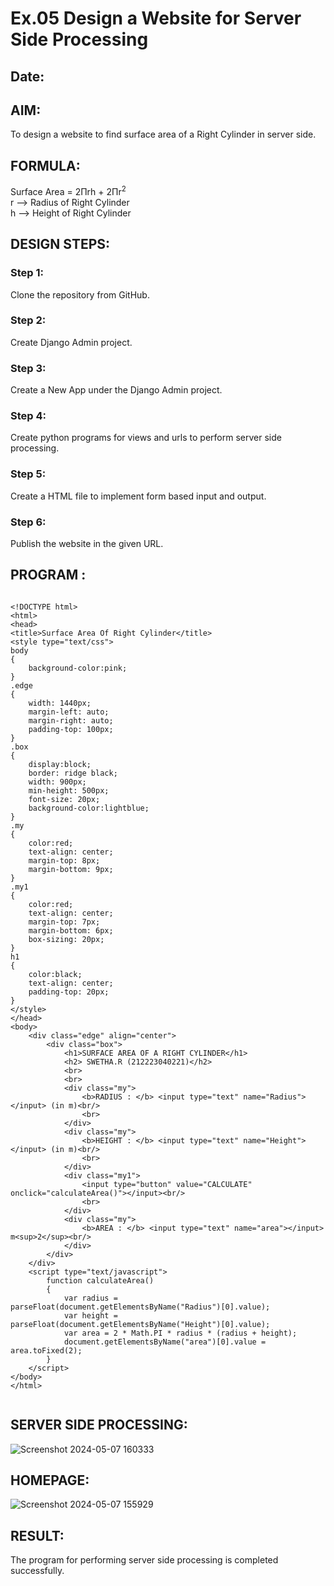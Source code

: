 # Ex.05 Design a Website for Server Side Processing
## Date:

## AIM:
To design a website to find surface area of a Right Cylinder in server side.

## FORMULA:
Surface Area = 2Πrh + 2Πr<sup>2</sup>
<br>r --> Radius of Right Cylinder
<br>h --> Height of Right Cylinder

## DESIGN STEPS:

### Step 1:
Clone the repository from GitHub.

### Step 2:
Create Django Admin project.

### Step 3:
Create a New App under the Django Admin project.

### Step 4:
Create python programs for views and urls to perform server side processing.

### Step 5:
Create a HTML file to implement form based input and output.

### Step 6:
Publish the website in the given URL.

## PROGRAM :

```

<!DOCTYPE html>
<html>
<head>
<title>Surface Area Of Right Cylinder</title>
<style type="text/css">
body
{
    background-color:pink;
}
.edge
{
    width: 1440px;
    margin-left: auto;
    margin-right: auto;
    padding-top: 100px;
}
.box
{
    display:block;
    border: ridge black;
    width: 900px;
    min-height: 500px;
    font-size: 20px;
    background-color:lightblue;
}
.my
{
    color:red;
    text-align: center;
    margin-top: 8px;
    margin-bottom: 9px;
}
.my1
{
    color:red;
    text-align: center;
    margin-top: 7px;
    margin-bottom: 6px;
    box-sizing: 20px;
}
h1
{
    color:black;
    text-align: center;
    padding-top: 20px;
}
</style>
</head>
<body>
    <div class="edge" align="center">
        <div class="box">
            <h1>SURFACE AREA OF A RIGHT CYLINDER</h1>
            <h2> SWETHA.R (212223040221)</h2>
            <br>
            <br>
            <div class="my">
                <b>RADIUS : </b> <input type="text" name="Radius"></input> (in m)<br/>
                <br>
            </div>
            <div class="my">
                <b>HEIGHT : </b> <input type="text" name="Height"></input> (in m)<br/>
                <br>
            </div>
            <div class="my1">
                <input type="button" value="CALCULATE" onclick="calculateArea()"></input><br/>
                <br>
            </div>
            <div class="my">
                <b>AREA : </b> <input type="text" name="area"></input> m<sup>2</sup><br/>
            </div>
        </div>
    </div>
    <script type="text/javascript">
        function calculateArea()
        {
            var radius = parseFloat(document.getElementsByName("Radius")[0].value);
            var height = parseFloat(document.getElementsByName("Height")[0].value);
            var area = 2 * Math.PI * radius * (radius + height);
            document.getElementsByName("area")[0].value = area.toFixed(2);
        }
    </script>
</body>
</html>


```



## SERVER SIDE PROCESSING:

![Screenshot 2024-05-07 160333](https://github.com/swetharangan/MathServer/assets/163235949/fb854783-42ea-4ae7-9fbb-84f990a967fd)



## HOMEPAGE:

![Screenshot 2024-05-07 155929](https://github.com/swetharangan/MathServer/assets/163235949/c8367cfd-85dc-4afa-ae54-46bfcd1ab959)




## RESULT:
The program for performing server side processing is completed successfully.
